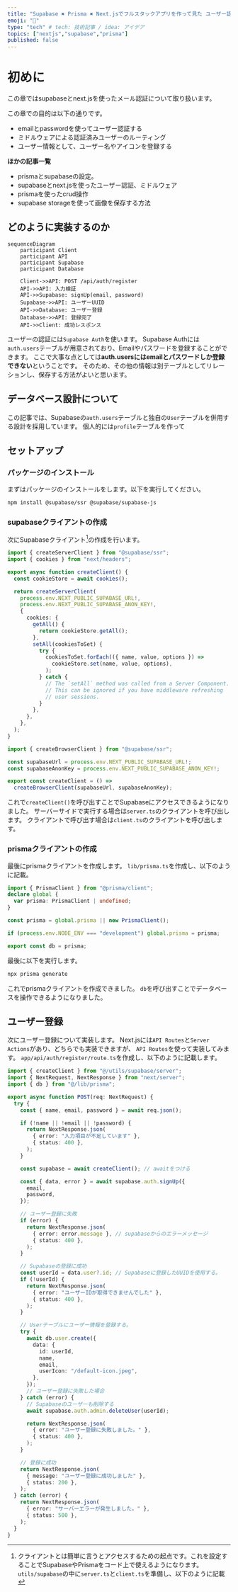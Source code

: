 ```yaml
---
title: "Supabase ✖️ Prisma ✖️ Next.jsでフルスタックアプリを作って見た ユーザー認証編"
emoji: "🐡"
type: "tech" # tech: 技術記事 / idea: アイデア
topics: ["nextjs","supabase","prisma"]
published: false
---
```


# 初めに
この章ではsupabaseとnext.jsを使ったメール認証について取り扱います。

この章での目的は以下の通りです。
- emailとpasswordを使ってユーザー認証する
- ミドルウェアによる認証済みユーザーのルーティング
- ユーザー情報として、ユーザー名やアイコンを登録する


**ほかの記事一覧**
- prismaとsupabaseの設定。
- supabaseとnext.jsを使ったユーザー認証、ミドルウェア
- prismaを使ったcrud操作
- supabase storageを使って画像を保存する方法

## どのように実装するのか
```mermaid
sequenceDiagram
    participant Client
    participant API
    participant Supabase
    participant Database
    
    Client->>API: POST /api/auth/register
    API->>API: 入力検証
    API->>Supabase: signUp(email, password)
    Supabase->>API: ユーザーUUID
    API->>Database: ユーザー登録
    Database->>API: 登録完了
    API->>Client: 成功レスポンス
```
ユーザーの認証には`Supabase Auth`を使います。
Supabase Authには`auth.users`テーブルが用意されており、Emailやパスワードを登録することができます。
ここで大事な点としては**auth.usersにはemailとパスワードしか登録できない**ということです。
そのため、その他の情報は別テーブルとしてリレーションし、保存する方法がよいと思います。

## データベース設計について
この記事では、Supabaseの`auth.users`テーブルと独自の`User`テーブルを併用する設計を採用しています。
個人的には`profile`テーブルを作って



## セットアップ
### パッケージのインストール
まずはパッケージのインストールをします。以下を実行してください。
```bash
npm install @supabase/ssr @supabase/supabase-js
```
### supabaseクライアントの作成
次にSupabaseクライアント[^1]の作成を行います。
[^1]: クライアントとは簡単に言うとアクセスするための起点です。これを設定することでSupabaseやPrismaをコード上で使えるようになります。
`utils/supabase`の中に`server.ts`と`client.ts`を準備し、以下のように記載

```ts:utils/supabase/server.ts
import { createServerClient } from "@supabase/ssr";
import { cookies } from "next/headers";

export async function createClient() {
  const cookieStore = await cookies();

  return createServerClient(
    process.env.NEXT_PUBLIC_SUPABASE_URL!,
    process.env.NEXT_PUBLIC_SUPABASE_ANON_KEY!,
    {
      cookies: {
        getAll() {
          return cookieStore.getAll();
        },
        setAll(cookiesToSet) {
          try {
            cookiesToSet.forEach(({ name, value, options }) =>
              cookieStore.set(name, value, options),
            );
          } catch {
            // The `setAll` method was called from a Server Component.
            // This can be ignored if you have middleware refreshing
            // user sessions.
          }
        },
      },
    },
  );
}
```
```ts:utils/supabase/client.ts
import { createBrowserClient } from "@supabase/ssr";

const supabaseUrl = process.env.NEXT_PUBLIC_SUPABASE_URL!;
const supabaseAnonKey = process.env.NEXT_PUBLIC_SUPABASE_ANON_KEY!;

export const createClient = () =>
  createBrowserClient(supabaseUrl, supabaseAnonKey);
```

これで`createClient()`を呼び出すことでSupabaseにアクセスできるようになりました。
サーバーサイドで実行する場合は`server.ts`のクライアントを呼び出します。
クライアントで呼び出す場合は`client.ts`のクライアントを呼び出します。


### prismaクライアントの作成
最後にprismaクライアントを作成します。
`lib/prisma.ts`を作成し、以下のように記載。
```ts:lib/prisma.ts
import { PrismaClient } from "@prisma/client";
declare global {
  var prisma: PrismaClient | undefined;
}

const prisma = global.prisma || new PrismaClient();

if (process.env.NODE_ENV === "development") global.prisma = prisma;

export const db = prisma;
```

最後に以下を実行します。
```bash
npx prisma generate
```

これでprismaクライアントを作成できました。
`db`を呼び出すことでデータベースを操作できるようになりました。

## ユーザー登録
次にユーザー登録について実装します。
Next.jsには`API Routes`と`Server Actions`があり、どちらでも実装できますが、
`API Routes`を使って実装してみます。
`app/api/auth/register/route.ts`を作成し、以下のように記載します。
```ts:api/auth/register/route.ts
import { createClient } from "@/utils/supabase/server";
import { NextRequest, NextResponse } from "next/server";
import { db } from "@/lib/prisma";

export async function POST(req: NextRequest) {
  try {
    const { name, email, password } = await req.json();

    if (!name || !email || !password) {
      return NextResponse.json(
        { error: "入力項目が不足しています" },
        { status: 400 },
      );
    }

    const supabase = await createClient(); // awaitをつける

    const { data, error } = await supabase.auth.signUp({ 
      email,
      password,
    });

    // ユーザー登録に失敗
    if (error) {
      return NextResponse.json(
        { error: error.message }, // supabaseからのエラーメッセージ
        { status: 400 },
      );
    }

    // Supabaseの登録に成功
    const userId = data.user?.id; // Supabaseに登録したUUIDを使用する。
    if (!userId) {
      return NextResponse.json(
        { error: "ユーザーIDが取得できませんでした" },
        { status: 400 },
      );
    }

    // Userテーブルにユーザー情報を登録する。
    try {
      await db.user.create({
        data: {
          id: userId,
          name,
          email,
          userIcon: "/default-icon.jpeg",
        },
      });
      // ユーザー登録に失敗した場合
    } catch (error) {
      // Supabaseのユーザーも削除する
      await supabase.auth.admin.deleteUser(userId);

      return NextResponse.json(
        { error: "ユーザー登録に失敗しました。" },
        { status: 400 },
      );
    }

    // 登録に成功
    return NextResponse.json(
      { message: "ユーザー登録に成功しました" },
      { status: 200 },
    );
  } catch (error) {
    return NextResponse.json(
      { error: "サーバーエラーが発生しました。" },
      { status: 500 },
    );
  }
}
```